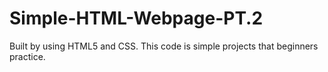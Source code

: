 # Simple-HTML-Webpage-PT.2
Built by using HTML5 and CSS.
This code is simple projects that beginners practice.
